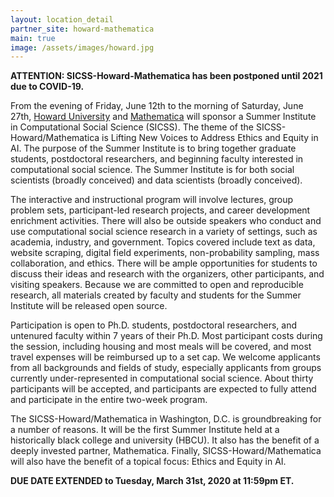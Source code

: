 ```yaml
---
layout: location_detail
partner_site: howard-mathematica
main: true
image: /assets/images/howard.jpg
---
```


**ATTENTION: SICSS-Howard-Mathematica has been postponed until 2021 due to COVID-19.**

From the evening of Friday, June 12th to the morning of Saturday, June 27th, [Howard University](https://home.howard.edu/) and [Mathematica](https://www.mathematica.org/) will sponsor a Summer Institute in Computational Social Science (SICSS). The theme of the SICSS-Howard/Mathematica is Lifting New Voices to Address Ethics and Equity in AI. The purpose of the Summer Institute is to bring together graduate students, postdoctoral researchers, and beginning faculty interested in computational social science. The Summer Institute is for both social scientists (broadly conceived) and data scientists (broadly conceived). 

The interactive and instructional program will involve lectures, group problem sets, participant-led research projects, and career development enrichment activities. There will also be outside speakers who conduct and use computational social science research in a variety of settings, such as academia, industry, and government. Topics covered include text as data, website scraping, digital field experiments, non-probability sampling, mass collaboration, and ethics. There will be ample opportunities for students to discuss their ideas and research with the organizers, other participants, and visiting speakers. Because we are committed to open and reproducible research, all materials created by faculty and students for the Summer Institute will be released open source.

Participation is open to Ph.D. students, postdoctoral researchers, and untenured faculty within 7 years of their Ph.D. Most participant costs during the session, including housing and most meals will be covered, and most travel expenses will be reimbursed up to a set cap. We welcome applicants from all backgrounds and fields of study, especially applicants from groups currently under-represented in computational social science. About thirty participants will be accepted, and participants are expected to fully attend and participate in the entire two-week program.

The SICSS-Howard/Mathematica in Washington, D.C. is groundbreaking for a number of reasons. It will be the first Summer Institute held at a historically black college and university (HBCU). It also has the benefit of a deeply invested partner, Mathematica. Finally, SICSS-Howard/Mathematica will also have the benefit of a topical focus: Ethics and Equity in AI.

<b>DUE DATE EXTENDED to Tuesday, March 31st, 2020 at 11:59pm ET.</b>
